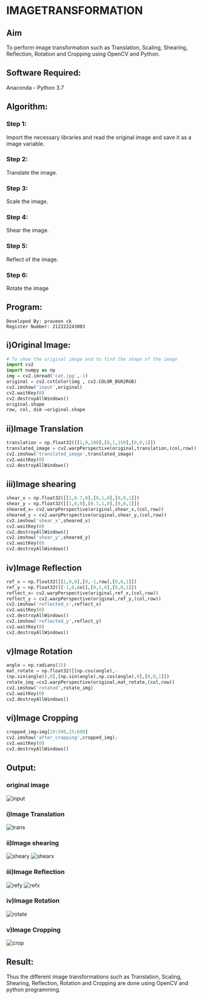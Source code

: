 # IMAGETRANSFORMATION

## Aim
To perform image transformation such as Translation, Scaling, Shearing, Reflection, Rotation and Cropping using OpenCV and Python.

## Software Required:
Anaconda - Python 3.7

## Algorithm:
### Step 1:
Import the necessary libraries and read the original image and save it as a image variable.
### Step 2:
Translate the image.
### Step 3:
Scale the image.
### Step 4:
Shear the image.
### Step 5:
Reflect of the image.
### Step 6:
Rotate the image

## Program:
```
Developed By: praveen ck
Register Number: 212222243003
```
## i)Original Image:
```python
# To show the original image and to find the shape of the image
import cv2
import numpy as np
img = cv2.imread('cat.jpg',-1)
original = cv2.cvtColor(img , cv2.COLOR_BGR2RGB)
cv2.imshow('input',original)
cv2.waitKey(0)
cv2.destroyAllWindows()
original.shape
row, col, dim =original.shape
```
## ii)Image Translation
```python
translation = np.float32([[1,0,100],[0,1,150],[0,0,1]])
translated_image = cv2.warpPerspective(original,translation,(col,row))
cv2.imshow('translated_image',translated_image)
cv2.waitKey(0)
cv2.destroyAllWindows()
```
## iii)Image shearing
```python
shear_x = np.float32([[1,0.7,0],[0,1,0],[0,0,1]])
shear_y = np.float32([[1,0,0],[0.3,1,0],[0,0,1]])
sheared_x= cv2.warpPerspective(original,shear_x,(col,row))
sheared_y = cv2.warpPerspective(original,shear_y,(col,row))
cv2.imshow('shear_x',sheared_x)
cv2.waitKey(0)
cv2.destroyAllWindows()
cv2.imshow('shear_y',sheared_y)
cv2.waitKey(0)
cv2.destroyAllWindows()

```

## iv)Image Reflection
```python
ref_x = np.float32([[1,0,0],[0,-1,row],[0,0,1]])
ref_y = np.float32([[-1,0,col],[0,1,0],[0,0,1]])
reflect_x= cv2.warpPerspective(original,ref_x,(col,row))
reflect_y = cv2.warpPerspective(original,ref_y,(col,row))
cv2.imshow('reflected_x',reflect_x)
cv2.waitKey(0)
cv2.destroyAllWindows()
cv2.imshow('reflected_y',reflect_y)
cv2.waitKey(0)
cv2.destroyAllWindows()
```



## v)Image Rotation
```python
angle = np.radians(15)
mat_rotate = np.float32([[np.cos(angle),-
(np.sin(angle)),0],[np.sin(angle),np.cos(angle),0],[0,0,1]])
rotate_img =cv2.warpPerspective(original,mat_rotate,(col,row))
cv2.imshow('rotated',rotate_img)
cv2.waitKey(0)
cv2.destroyAllWindows()

```
## vi)Image Cropping
```python
cropped_img=img[10:500,25:600] 
cv2.imshow('after_cropping',cropped_img);
cv2.waitKey(0)
cv2.destroyAllWindows()

```
## Output:

### original image
![input](https://github.com/JEEVAABI/IMAGETRANSFORMATION/assets/93427098/ec614892-dd85-4a1d-89ab-ca9ee13a1959)


### i)Image Translation
![trans](https://github.com/JEEVAABI/IMAGETRANSFORMATION/assets/93427098/629194bc-c782-4e26-995c-c86669183d6a)



### ii)Image shearing
![sheary](https://github.com/JEEVAABI/IMAGETRANSFORMATION/assets/93427098/cee05763-c9aa-4d4c-a056-1fc4bdf12827)
![shearx](https://github.com/JEEVAABI/IMAGETRANSFORMATION/assets/93427098/bfd29aa0-61ee-4f07-80e7-4e456a9c27b8)


### iii)Image Reflection
![refy](https://github.com/JEEVAABI/IMAGETRANSFORMATION/assets/93427098/1cdd38da-9f86-470b-831a-ff9c492f44d2)
![refx](https://github.com/JEEVAABI/IMAGETRANSFORMATION/assets/93427098/79be5f86-1eb6-4726-8aff-dd49b9d252aa)



### iv)Image Rotation
![rotate](https://github.com/JEEVAABI/IMAGETRANSFORMATION/assets/93427098/efdd2bb0-1089-49c1-8aa3-f43d9e15c7c4)



### v)Image Cropping
![crop](https://github.com/JEEVAABI/IMAGETRANSFORMATION/assets/93427098/fe03a6fb-1208-448b-8f3e-e4aeda8854a5)




## Result: 

Thus the different image transformations such as Translation, Scaling, Shearing, Reflection, Rotation and Cropping are done using OpenCV and python programming.
